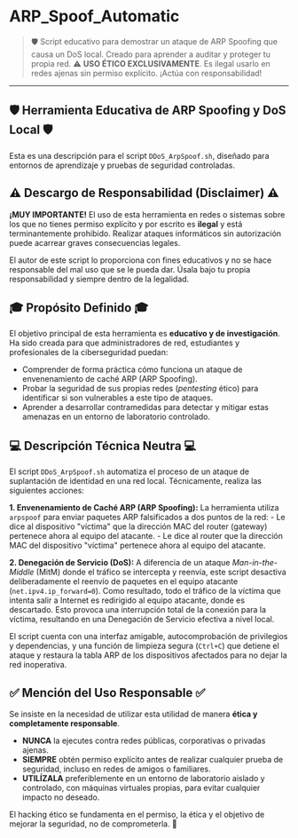 # ARP_Spoof_Automatic

> 🛡️ Script educativo para demostrar un ataque de ARP Spoofing que causa un DoS local. Creado para aprender a auditar y proteger tu propia red. ⚠️ **USO ÉTICO EXCLUSIVAMENTE**. Es ilegal usarlo en redes ajenas sin permiso explícito. ¡Actúa con responsabilidad!

---

## 🛡️ Herramienta Educativa de ARP Spoofing y DoS Local 🛡️

Esta es una descripción para el script `DDoS_ArpSpoof.sh`, diseñado para entornos de aprendizaje y pruebas de seguridad controladas.

## ⚠️ Descargo de Responsabilidad (Disclaimer) ⚠️

**¡MUY IMPORTANTE!** El uso de esta herramienta en redes o sistemas sobre los que no tienes permiso explícito y por escrito es **ilegal** y está terminantemente prohibido. Realizar ataques informáticos sin autorización puede acarrear graves consecuencias legales.

El autor de este script lo proporciona con fines educativos y no se hace responsable del mal uso que se le pueda dar. Úsala bajo tu propia responsabilidad y siempre dentro de la legalidad.

## 🎓 Propósito Definido 🎓

El objetivo principal de esta herramienta es **educativo y de investigación**. Ha sido creada para que administradores de red, estudiantes y profesionales de la ciberseguridad puedan:

- Comprender de forma práctica cómo funciona un ataque de envenenamiento de caché ARP (ARP Spoofing).
- Probar la seguridad de sus propias redes (*pentesting* ético) para identificar si son vulnerables a este tipo de ataques.
- Aprender a desarrollar contramedidas para detectar y mitigar estas amenazas en un entorno de laboratorio controlado.

## 💻 Descripción Técnica Neutra 💻

El script `DDoS_ArpSpoof.sh` automatiza el proceso de un ataque de suplantación de identidad en una red local. Técnicamente, realiza las siguientes acciones:

**1. Envenenamiento de Caché ARP (ARP Spoofing):** La herramienta utiliza `arpspoof` para enviar paquetes ARP falsificados a dos puntos de la red:
    - Le dice al dispositivo "víctima" que la dirección MAC del router (gateway) pertenece ahora al equipo del atacante.
    - Le dice al router que la dirección MAC del dispositivo "víctima" pertenece ahora al equipo del atacante.

**2. Denegación de Servicio (DoS):** A diferencia de un ataque *Man-in-the-Middle* (MitM) donde el tráfico se intercepta y reenvía, este script desactiva deliberadamente el reenvío de paquetes en el equipo atacante (`net.ipv4.ip_forward=0`). Como resultado, todo el tráfico de la víctima que intenta salir a Internet es redirigido al equipo atacante, donde es descartado. Esto provoca una interrupción total de la conexión para la víctima, resultando en una Denegación de Servicio efectiva a nivel local.

El script cuenta con una interfaz amigable, autocomprobación de privilegios y dependencias, y una función de limpieza segura (`Ctrl+C`) que detiene el ataque y restaura la tabla ARP de los dispositivos afectados para no dejar la red inoperativa.

## ✅ Mención del Uso Responsable ✅

Se insiste en la necesidad de utilizar esta utilidad de manera **ética y completamente responsable**.

- **NUNCA** la ejecutes contra redes públicas, corporativas o privadas ajenas.
- **SIEMPRE** obtén permiso explícito antes de realizar cualquier prueba de seguridad, incluso en redes de amigos o familiares.
- **UTILÍZALA** preferiblemente en un entorno de laboratorio aislado y controlado, con máquinas virtuales propias, para evitar cualquier impacto no deseado.

El hacking ético se fundamenta en el permiso, la ética y el objetivo de mejorar la seguridad, no de comprometerla. 🤝
